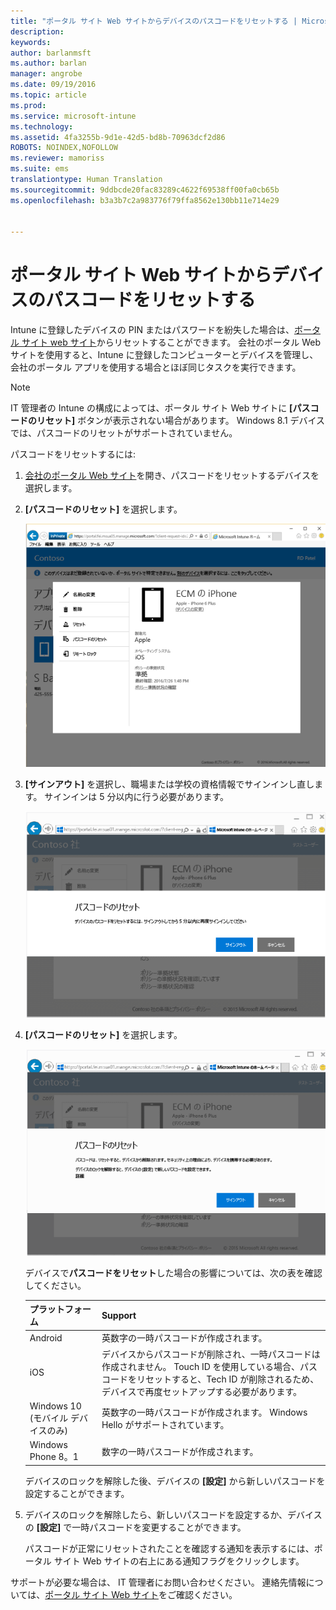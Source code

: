 ```yaml
---
title: "ポータル サイト Web サイトからデバイスのパスコードをリセットする | Microsoft Intune"
description: 
keywords: 
author: barlanmsft
ms.author: barlan
manager: angrobe
ms.date: 09/19/2016
ms.topic: article
ms.prod: 
ms.service: microsoft-intune
ms.technology: 
ms.assetid: 4fa3255b-9d1e-42d5-bd8b-70963dcf2d86
ROBOTS: NOINDEX,NOFOLLOW
ms.reviewer: mamoriss
ms.suite: ems
translationtype: Human Translation
ms.sourcegitcommit: 9ddbcde20fac83289c4622f69538ff00fa0cb65b
ms.openlocfilehash: b3a3b7c2a983776f79ffa8562e130bb11e714e29


---
```



# <a name="reset-your-device-passcode-from-the-company-portal-website"></a>ポータル サイト Web サイトからデバイスのパスコードをリセットする

Intune に登録したデバイスの PIN またはパスワードを紛失した場合は、[ポータル サイト web サイト](http://portal.manage.microsoft.com)からリセットすることができます。 会社のポータル Web サイトを使用すると、Intune に登録したコンピューターとデバイスを管理し、会社のポータル アプリを使用する場合とほぼ同じタスクを実行できます。

> [!NOTE]
> IT 管理者の Intune の構成によっては、ポータル サイト Web サイトに **[パスコードのリセット]** ボタンが表示されない場合があります。 Windows 8.1 デバイスでは、パスコードのリセットがサポートされていません。

パスコードをリセットするには:

1.  [会社のポータル Web サイト](http://portal.manage.microsoft.com)を開き、パスコードをリセットするデバイスを選択します。

2.  **[パスコードのリセット]** を選択します。

    ![[パスコードのリセット] ボタンとデバイスの詳細](./media/iwp-screen-with-all-options.png)

3.  **[サインアウト]** を選択し、職場または学校の資格情報でサインインし直します。 サインインは 5 分以内に行う必要があります。

    ![サインアウト ボタンでメッセージをリセットする](./media/iwp-2-sign-out.png)

4.  **[パスコードのリセット]** を選択します。

    ![パスコードをリセットすると何が起きるのかを説明するメッセージ](./media/iwp-3-tap-reset-passcode-after-signin.png)

    デバイスで**パスコードをリセット**した場合の影響については、次の表を確認してください。

    |プラットフォーム|Support|
    |------------|-----------|
    |Android|英数字の一時パスコードが作成されます。|
    |iOS|デバイスからパスコードが削除され、一時パスコードは作成されません。 Touch ID を使用している場合、パスコードをリセットすると、Tech ID が削除されるため、デバイスで再度セットアップする必要があります。|
    |Windows 10 (モバイル デバイスのみ)|英数字の一時パスコードが作成されます。 Windows Hello がサポートされています。|
    |Windows Phone 8。1|数字の一時パスコードが作成されます。|
    デバイスのロックを解除した後、デバイスの **[設定]** から新しいパスコードを設定することができます。

5.  デバイスのロックを解除したら、新しいパスコードを設定するか、デバイスの **[設定]** で一時パスコードを変更することができます。

    パスコードが正常にリセットされたことを確認する通知を表示するには、ポータル サイト Web サイトの右上にある通知フラグをクリックします。

サポートが必要な場合は、 IT 管理者にお問い合わせください。 連絡先情報については、[ポータル サイト Web サイト](http://portal.manage.microsoft.com)をご確認ください。



<!--HONumber=Nov16_HO1-->


